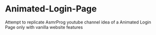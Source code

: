 # Animated-Login-Page
Attempt to replicate AsmrProg youtube channel idea of a Animated Login Page only with vanilla website features
